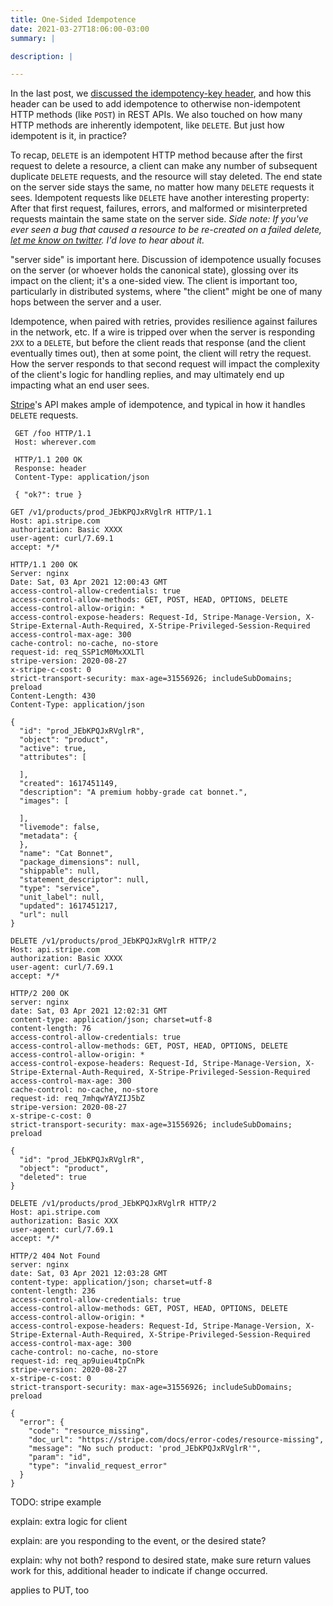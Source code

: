 ```yaml
---
title: One-Sided Idempotence
date: 2021-03-27T18:06:00-03:00
summary: |

description: |

---
```


In the last post, we [discussed the idempotency-key header][idemkey], and how this header can be used to add
idempotence to otherwise non-idempotent HTTP methods (like `POST`) in REST APIs. We also touched on how many
HTTP methods are inherently idempotent, like `DELETE`. But just how idempotent is it, in practice?

To recap, `DELETE` is an idempotent HTTP method because after the first request to delete a resource, a client
can make any number of subsequent duplicate `DELETE` requests, and the resource will stay deleted. The end state
on the server side stays the same, no matter how many `DELETE` requests it sees. Idempotent requests like `DELETE`
have another interesting property: After that first request, failures, errors, and malformed or misinterpreted
requests maintain the same state on the server side. *Side note: If you've ever seen a bug that caused a resource
to be re-created on a failed delete, [let me know on twitter][jamestwitter]. I'd love to hear about it.*

"server side" is important here. Discussion of idempotence usually focuses on the server (or whoever holds the
canonical state), glossing over its impact on the client; it's a one-sided view. The client is important too,
particularly in distributed systems, where "the client" might be one of many hops between the server and a user. 

Idempotence, when paired with retries, provides resilience against failures in the network, etc. If a wire is tripped
over when the server is responding `2XX` to a `DELETE`, but before the client reads that response (and the client
eventually times out), then at some point, the client will retry the request. How the server responds to that
second request will impact the complexity of the client's logic for handling replies, and may ultimately end up
impacting what an end user sees.

[Stripe][stripe]'s API makes ample of idempotence, and typical in how it handles `DELETE` requests. 

```http
 GET /foo HTTP/1.1
 Host: wherever.com

 HTTP/1.1 200 OK
 Response: header
 Content-Type: application/json

 { "ok?": true }
 ```

```http
GET /v1/products/prod_JEbKPQJxRVglrR HTTP/1.1
Host: api.stripe.com
authorization: Basic XXXX
user-agent: curl/7.69.1
accept: */*

HTTP/1.1 200 OK
Server: nginx
Date: Sat, 03 Apr 2021 12:00:43 GMT
access-control-allow-credentials: true
access-control-allow-methods: GET, POST, HEAD, OPTIONS, DELETE
access-control-allow-origin: *
access-control-expose-headers: Request-Id, Stripe-Manage-Version, X-Stripe-External-Auth-Required, X-Stripe-Privileged-Session-Required
access-control-max-age: 300
cache-control: no-cache, no-store
request-id: req_SSP1cM0MxXXLTl
stripe-version: 2020-08-27
x-stripe-c-cost: 0
strict-transport-security: max-age=31556926; includeSubDomains; preload
Content-Length: 430
Content-Type: application/json

{
  "id": "prod_JEbKPQJxRVglrR",
  "object": "product",
  "active": true,
  "attributes": [

  ],
  "created": 1617451149,
  "description": "A premium hobby-grade cat bonnet.",
  "images": [

  ],
  "livemode": false,
  "metadata": {
  },
  "name": "Cat Bonnet",
  "package_dimensions": null,
  "shippable": null,
  "statement_descriptor": null,
  "type": "service",
  "unit_label": null,
  "updated": 1617451217,
  "url": null
}
```

```http
DELETE /v1/products/prod_JEbKPQJxRVglrR HTTP/2
Host: api.stripe.com
authorization: Basic XXXX
user-agent: curl/7.69.1
accept: */*
```
```http
HTTP/2 200 OK
server: nginx
date: Sat, 03 Apr 2021 12:02:31 GMT
content-type: application/json; charset=utf-8
content-length: 76
access-control-allow-credentials: true
access-control-allow-methods: GET, POST, HEAD, OPTIONS, DELETE
access-control-allow-origin: *
access-control-expose-headers: Request-Id, Stripe-Manage-Version, X-Stripe-External-Auth-Required, X-Stripe-Privileged-Session-Required
access-control-max-age: 300
cache-control: no-cache, no-store
request-id: req_7mhqwYAYZIJ5bZ
stripe-version: 2020-08-27
x-stripe-c-cost: 0
strict-transport-security: max-age=31556926; includeSubDomains; preload

{
  "id": "prod_JEbKPQJxRVglrR",
  "object": "product",
  "deleted": true
}
```

```http
DELETE /v1/products/prod_JEbKPQJxRVglrR HTTP/2
Host: api.stripe.com
authorization: Basic XXX
user-agent: curl/7.69.1
accept: */*
```
```http
HTTP/2 404 Not Found
server: nginx
date: Sat, 03 Apr 2021 12:03:28 GMT
content-type: application/json; charset=utf-8
content-length: 236
access-control-allow-credentials: true
access-control-allow-methods: GET, POST, HEAD, OPTIONS, DELETE
access-control-allow-origin: *
access-control-expose-headers: Request-Id, Stripe-Manage-Version, X-Stripe-External-Auth-Required, X-Stripe-Privileged-Session-Required
access-control-max-age: 300
cache-control: no-cache, no-store
request-id: req_ap9uieu4tpCnPk
stripe-version: 2020-08-27
x-stripe-c-cost: 0
strict-transport-security: max-age=31556926; includeSubDomains; preload

{
  "error": {
    "code": "resource_missing",
    "doc_url": "https://stripe.com/docs/error-codes/resource-missing",
    "message": "No such product: 'prod_JEbKPQJxRVglrR'",
    "param": "id",
    "type": "invalid_request_error"
  }
}
```

TODO: stripe example

explain: extra logic for client

explain: are you responding to the event, or the desired state?

explain: why not both? respond to desired state, make sure return values work for this, additional header to indicate
if change occurred.

applies to PUT, too

[idemkey]: https://repl.ca/what-is-the-idempotency-key-header/ "What is the Idempotency-Key Header?"
[jamestwitter]: https://twitter.com/jrbowes "James' twitter account"
[stripe]: https://stripe.com "Stripe homepage"
